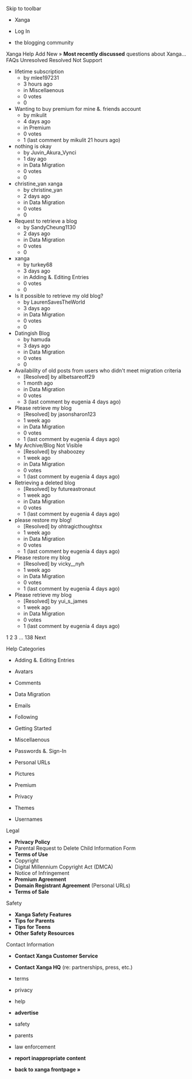Skip to toolbar

*   Xanga

*   Log In

*   the blogging community

Xanga Help Add New » **Most recently discussed** questions about Xanga… FAQs Unresolved Resolved Not Support

*   lifetime subscription
    *   by mlee197231
    *   3 hours ago
    *   in Miscellaenous
    *   0 votes
    *   0
*   Wanting to buy premium for mine &. friends account
    *   by mikulit
    *   4 days ago
    *   in Premium
    *   0 votes
    *   1 (last comment by mikulit 21 hours ago)
*   nothing is okay
    *   by Juvin\_Akura\_Vynci
    *   1 day ago
    *   in Data Migration
    *   0 votes
    *   0
*   christine\_yan xanga
    *   by christine\_yan
    *   2 days ago
    *   in Data Migration
    *   0 votes
    *   0
*   Request to retrieve a blog
    *   by SandyCheung1130
    *   2 days ago
    *   in Data Migration
    *   0 votes
    *   0
*   xanga
    *   by turkey68
    *   3 days ago
    *   in Adding &. Editing Entries
    *   0 votes
    *   0
*   Is it possible to retrieve my old blog?
    *   by LaurenSavesTheWorld
    *   3 days ago
    *   in Data Migration
    *   0 votes
    *   0
*   Datingish Blog
    *   by hamuda
    *   3 days ago
    *   in Data Migration
    *   0 votes
    *   0
*   Availability of old posts from users who didn't meet migration criteria
    *   \[Resolved\] by allbetsareoff29
    *   1 month ago
    *   in Data Migration
    *   0 votes
    *   3 (last comment by eugenia 4 days ago)
*   Please retrieve my blog
    *   \[Resolved\] by jasonsharon123
    *   1 week ago
    *   in Data Migration
    *   0 votes
    *   1 (last comment by eugenia 4 days ago)
*   My Archive/Blog Not Visible
    *   \[Resolved\] by shaboozey
    *   1 week ago
    *   in Data Migration
    *   0 votes
    *   1 (last comment by eugenia 4 days ago)
*   Retrieving a deleted blog
    *   \[Resolved\] by futureastronaut
    *   1 week ago
    *   in Data Migration
    *   0 votes
    *   1 (last comment by eugenia 4 days ago)
*   please restore my blog!
    *   \[Resolved\] by ohtragicthoughtsx
    *   1 week ago
    *   in Data Migration
    *   0 votes
    *   1 (last comment by eugenia 4 days ago)
*   Please restore my blog
    *   \[Resolved\] by vicky\_\_nyh
    *   1 week ago
    *   in Data Migration
    *   0 votes
    *   1 (last comment by eugenia 4 days ago)
*   Please retrieve my blog
    *   \[Resolved\] by yui\_s\_james
    *   1 week ago
    *   in Data Migration
    *   0 votes
    *   1 (last comment by eugenia 4 days ago)

1 2 3 ... 138 Next

Help Categories

*   Adding &. Editing Entries
*   Avatars
*   Comments
*   Data Migration
*   Emails
*   Following
*   Getting Started
*   Miscellaenous

*   Passwords &. Sign-In
*   Personal URLs
*   Pictures
*   Premium
*   Privacy
*   Themes
*   Usernames

Legal

*   **Privacy Policy**
*   Parental Request to Delete Child Information Form
*   **Terms of Use**
*   Copyright
*   Digital Millennium Copyright Act (DMCA)
*   Notice of Infringement
*   **Premium Agreement**
*   **Domain Registrant Agreement** (Personal URLs)
*   **Terms of Sale**

Safety

*   **Xanga Safety Features**
*   **Tips for Parents**
*   **Tips for Teens**
*   **Other Safety Resources**

Contact Information

*   **Contact Xanga Customer Service**
*   **Contact Xanga HQ** (re: partnerships, press, etc.)

*   terms
*   privacy
*   help
*   **advertise**

*   safety
*   parents
*   law enforcement
*   **report inappropriate content**

*   **back to xanga frontpage »**